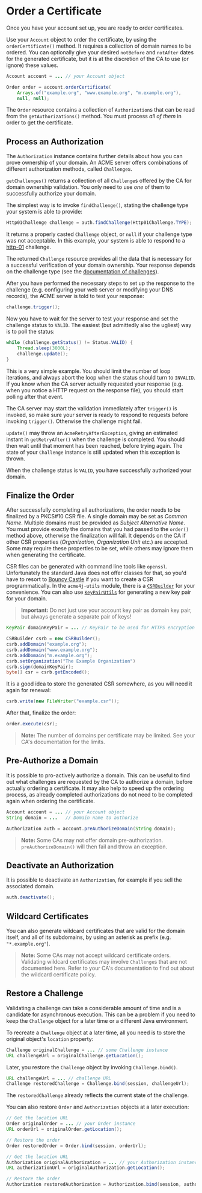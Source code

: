 # Order a Certificate

Once you have your account set up, you are ready to order certificates.

Use your `Account` object to order the certificate, by using the `orderCertificate()` method. It requires a collection of domain names to be ordered. You can optionally give your desired `notBefore` and `notAfter` dates for the generated certificate, but it is at the discretion of the CA to use (or ignore) these values.

```java
Account account = ... // your Account object

Order order = account.orderCertificate(
    Arrays.of("example.org", "www.example.org", "m.example.org"),
    null, null);
```

The `Order` resource contains a collection of `Authorization`s that can be read from the `getAuthorizations()` method. You must process _all of them_ in order to get the certificate.

## Process an Authorization

The `Authorization` instance contains further details about how you can prove ownership of your domain. An ACME server offers combinations of different authorization methods, called `Challenge`s.

`getChallenges()` returns a collection of all `Challenge`s offered by the CA for domain ownership validation. You only need to use _one_ of them to successfully authorize your domain.

The simplest way is to invoke `findChallenge()`, stating the challenge type your system is able to provide:

```java
Http01Challenge challenge = auth.findChallenge(Http01Challenge.TYPE);
```

It returns a properly casted `Challenge` object, or `null` if your challenge type was not acceptable. In this example, your system is able to respond to a [http-01](../challenge/http-01.html) challenge.

The returned `Challenge` resource provides all the data that is necessary for a successful verification of your domain ownership. Your response depends on the challenge type (see the [documentation of challenges](../challenge/index.html)).

After you have performed the necessary steps to set up the response to the challenge (e.g. configuring your web server or modifying your DNS records), the ACME server is told to test your response:

```java
challenge.trigger();
```

Now you have to wait for the server to test your response and set the challenge status to `VALID`. The easiest (but admittedly also the ugliest) way is to poll the status:

```java
while (challenge.getStatus() != Status.VALID) {
    Thread.sleep(3000L);
    challenge.update();
}
```

This is a very simple example. You should limit the number of loop iterations, and always abort the loop when the status should turn to `INVALID`. If you know when the CA server actually requested your response (e.g. when you notice a HTTP request on the response file), you should start polling after that event.

The CA server may start the validation immediately after `trigger()` is invoked, so make sure your server is ready to respond to requests before invoking `trigger()`. Otherwise the challenge might fail.

`update()` may throw an `AcmeRetryAfterException`, giving an estimated instant in `getRetryAfter()` when the challenge is completed. You should then wait until that moment has been reached, before trying again. The state of your `Challenge` instance is still updated when this exception is thrown.

When the challenge status is `VALID`, you have successfully authorized your domain.

## Finalize the Order

After successfully completing all authorizations, the order needs to be finalized by a PKCS#10 CSR file. A single domain may be set as _Common Name_. Multiple domains must be provided as _Subject Alternative Name_. You must provide exactly the domains that you had passed to the `order()` method above, otherwise the finalization will fail. It depends on the CA if other CSR properties (_Organization_, _Organization Unit_ etc.) are accepted. Some may require these properties to be set, while others may ignore them when generating the certificate.

CSR files can be generated with command line tools like `openssl`. Unfortunately the standard Java does not offer classes for that, so you'd have to resort to [Bouncy Castle](http://www.bouncycastle.org/java.html) if you want to create a CSR programmatically. In the `acme4j-utils` module, there is a [`CSRBuilder`](../apidocs/org/shredzone/acme4j/util/CSRBuilder.html) for your convenience. You can also use [`KeyPairUtils`](../apidocs/org/shredzone/acme4j/util/KeyPairUtils.html) for generating a new key pair for your domain.

> __Important:__ Do not just use your account key pair as domain key pair, but always generate a separate pair of keys!

```java
KeyPair domainKeyPair = ... // KeyPair to be used for HTTPS encryption

CSRBuilder csrb = new CSRBuilder();
csrb.addDomain("example.org");
csrb.addDomain("www.example.org");
csrb.addDomain("m.example.org");
csrb.setOrganization("The Example Organization")
csrb.sign(domainKeyPair);
byte[] csr = csrb.getEncoded();
```

It is a good idea to store the generated CSR somewhere, as you will need it again for renewal:

```java
csrb.write(new FileWriter("example.csr"));
```

After that, finalize the order:

```java
order.execute(csr);
```

> __Note:__ The number of domains per certificate may be limited. See your CA's documentation for the limits.

## Pre-Authorize a Domain

It is possible to pro-actively authorize a domain. This can be useful to find out what challenges are requested by the CA to authorize a domain, before actually ordering a certificate. It may also help to speed up the ordering process, as already completed authorizations do not need to be completed again when ordering the certificate.

```java
Account account = ... // your Account object
String domain = ...   // Domain name to authorize

Authorization auth = account.preAuthorizeDomain(String domain);
```

> __Note:__ Some CAs may not offer domain pre-authorization. `preAuthorizeDomain()` will then fail and throw an exception.

## Deactivate an Authorization

It is possible to deactivate an `Authorization`, for example if you sell the associated domain.

```java
auth.deactivate();
```

## Wildcard Certificates

You can also generate wildcard certificates that are valid for the domain itself, and all of its subdomains, by using an asterisk as prefix (e.g. `"*.example.org"`).

> __Note:__ Some CAs may not accept wildcard certificate orders. Validating wildcard certificates may involve `Challenge`s that are not documented here. Refer to your CA's documentation to find out about the wildcard certificate policy.

## Restore a Challenge

Validating a challenge can take a considerable amount of time and is a candidate for asynchronous execution. This can be a problem if you need to keep the `Challenge` object for a later time or a different Java environment.

To recreate a `Challenge` object at a later time, all you need is to store the original object's `location` property:

```java
Challenge originalChallenge = ... // some Challenge instance
URL challengeUrl = originalChallenge.getLocation();
```

Later, you restore the `Challenge` object by invoking `Challenge.bind()`.

```java
URL challengeUrl = ... // challenge URL
Challenge restoredChallenge = Challenge.bind(session, challengeUrl);
```

The `restoredChallenge` already reflects the current state of the challenge.

You can also restore `Order` and `Authorization` objects at a later execution:

```java
// Get the location URL
Order originalOrder = ... // your Order instance
URL orderUrl = originalOrder.getLocation();

// Restore the order
Order restoredOrder = Order.bind(session, orderUrl);
```

```java
// Get the location URL
Authorization originalAuthorization = ... // your Authorization instance
URL authorizationUrl = originalAuthorization.getLocation();

// Restore the order
Authorization restoredAuthorization = Authorization.bind(session, authorizationUrl);
```

